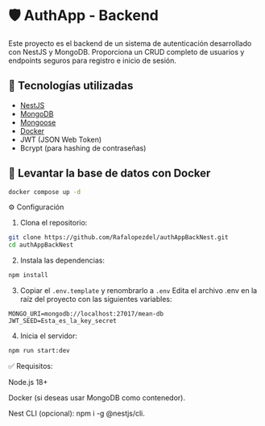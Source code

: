 # 🛡️ AuthApp - Backend

Este proyecto es el backend de un sistema de autenticación desarrollado con NestJS y MongoDB. Proporciona un CRUD completo de usuarios y endpoints seguros para registro e inicio de sesión.

## 🚀 Tecnologías utilizadas

- [NestJS](https://nestjs.com/)
- [MongoDB](https://www.mongodb.com/)
- [Mongoose](https://mongoosejs.com/)
- [Docker](https://www.docker.com/)
- JWT (JSON Web Token)
- Bcrypt (para hashing de contraseñas)

## 🐳 Levantar la base de datos con Docker

```bash
docker compose up -d
```

⚙️ Configuración
1. Clona el repositorio:
```bash
git clone https://github.com/Rafalopezdel/authAppBackNest.git
cd authAppBackNest
```
2. Instala las dependencias:
```bash
npm install
```
3. Copiar el ```.env.template``` y renombrarlo a ```.env```
Edita el archivo .env en la raíz del proyecto con las siguientes variables:
```env
MONGO_URI=mongodb://localhost:27017/mean-db
JWT_SEED=Esta_es_la_key_secret
```
4. Inicia el servidor:
```bash
npm run start:dev
```

✅ Requisitos:

Node.js 18+

Docker (si deseas usar MongoDB como contenedor).

Nest CLI (opcional): npm i -g @nestjs/cli.
